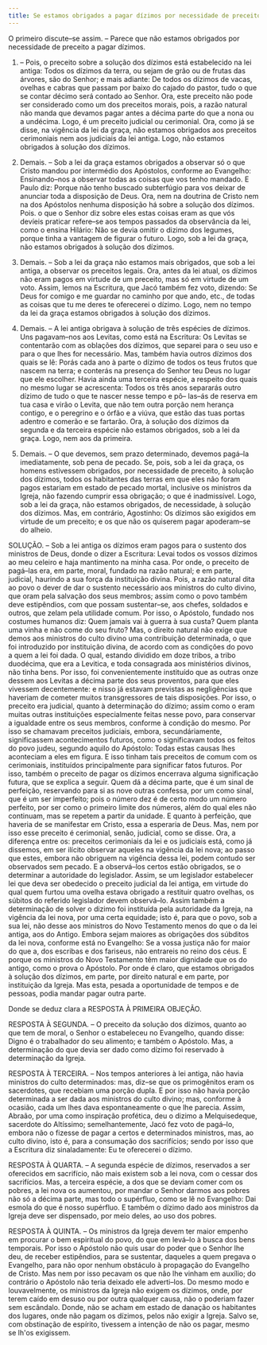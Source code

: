 ```yaml
---
title: Se estamos obrigados a pagar dízimos por necessidade de preceito
---
```


O primeiro discute–se assim. – Parece que não estamos obrigados por necessidade de preceito a pagar dízimos.  

1. – Pois, o preceito sobre a solução dos dízimos está estabelecido na lei antiga: Todos os dízimos da terra, ou sejam de grão ou de frutas das árvores, são do Senhor; e mais adiante: De todos os dízimos de vacas, ovelhas e cabras que passam por baixo do cajado do pastor, tudo o que se contar décimo será contado ao Senhor. Ora, este preceito não pode ser considerado como um dos preceitos morais, pois, a razão natural não manda que devamos pagar antes a décima parte do que a nona ou a undécima. Logo, é um preceito judicial ou cerimonial. Ora, como já se disse, na vigência da lei da graça, não estamos obrigados aos preceitos cerimoniais nem aos judiciais da lei antiga. Logo, não estamos obrigados à solução dos dízimos.  

2. Demais. – Sob a lei da graça estamos obrigados a observar só o que Cristo mandou por intermédio dos Apóstolos, conforme ao Evangelho: Ensinando–nos a observar todas as coisas que vos tenho mandado. E Paulo diz: Porque não tenho buscado subterfúgio para vos deixar de anunciar toda a disposição de Deus. Ora, nem na doutrina de Cristo nem na dos Apóstolos nenhuma disposição há sobre a solução dos dízimos. Pois. o que o Senhor diz sobre eles estas coisas eram as que vós devíeis praticar refere–se aos tempos passados da observância da lei, como o ensina Hilário: Não se devia omitir o dizimo dos legumes, porque tinha a vantagem de figurar o futuro. Logo, sob a lei da graça, não estamos obrigados à solução dos dízimos.  

3. Demais. – Sob a lei da graça não estamos mais obrigados, que sob a lei antiga, a observar os preceitos legais. Ora, antes da lei atual, os dízimos não eram pagos em virtude de um preceito, mas só em virtude de um voto. Assim, lemos na Escritura, que Jacó também fez voto, dizendo: Se Deus for comigo e me guardar no caminho por que ando, etc., de todas as coisas que tu me deres te oferecerei o dízimo. Logo, nem no tempo da lei da graça estamos obrigados à solução dos dízimos.  

4. Demais. – A lei antiga obrigava à solução de três espécies de dízimos. Uns pagavam–nos aos Levitas, como está na Escritura: Os Levitas se contentarão com as oblações dos dízimos, que separei para o seu uso e para o que lhes for necessário. Mas, também havia outros dízimos dos quais se lê: Porás cada ano à parte o dízimo de todos os teus frutos que nascem na terra; e conterás na presença do Senhor teu Deus no lugar que ele escolher. Havia ainda uma terceira espécie, a respeito dos quais no mesmo lugar se acrescenta: Todos os três anos separarás outro dízimo de tudo o que te nascer nesse tempo e pô– las–ás de reserva em tua casa e virão o Levita, que não tem outra porção nem herança contigo, e o peregrino e o órfão e a viúva, que estão das tuas portas adentro e comerão e se fartarão. Ora, à solução dos dízimos da segunda e da terceira espécie não estamos obrigados, sob a lei da graça. Logo, nem aos da primeira.  

5. Demais. – O que devemos, sem prazo determinado, devemos pagá–la imediatamente, sob pena de pecado. Se, pois, sob a lei da graça, os homens estivessem obrigados, por necessidade de preceito, à solução dos dízimos, todos os habitantes das terras em que eles não foram pagos estariam em estado de pecado mortal, inclusive os ministros da Igreja, não fazendo cumprir essa obrigação; o que é inadmissível. Logo, sob a lei da graça, não estamos obrigados, de necessidade, à solução dos dízimos.  Mas, em contrário, Agostinho: Os dízimos são exigidos em virtude de um preceito; e os que não os quiserem pagar apoderam–se do alheio.  

SOLUÇÃO. – Sob a lei antiga os dízimos eram pagos para o sustento dos ministros de Deus, donde o dizer a Escritura: Levai todos os vossos dízimos ao meu celeiro e haja mantimento na minha casa. Por onde, o preceito de pagá–las era, em parte, moral, fundado na razão natural; e em parte, judicial, haurindo a sua força da instituição divina. Pois, a razão natural dita ao povo o dever de dar o sustento necessário aos ministros do culto divino, que oram pela salvação dos seus membros; assim como o povo também deve estipêndios, com que possam sustentar–se, aos chefes, soldados e outros, que zelam pela utilidade comum. Por isso, o Apóstolo, fundado nos costumes humanos diz: Quem jamais vai à guerra à sua custa? Quem planta uma vinha e não come do seu fruto? Mas, o direito natural não exige que demos aos ministros do culto divino uma contribuição determinada, o que foi introduzido por instituição divina, de acordo com as condições do povo a quem a lei foi dada. O qual, estando dividido em doze tribos, a tribo duodécima, que era a Levitica, e toda consagrada aos ministérios divinos, não tinha bens. Por isso, foi convenientemente instituído que as outras onze dessem aos Levitas a décima parte dos seus proventos, para que eles vivessem decentemente: e nisso já estavam previstas as negligências que haveriam de cometer muitos transgressores de tais disposições. Por isso, o preceito era judicial, quanto à determinação do dízimo; assim como o eram muitas outras instituições especialmente feitas nesse povo, para conservar a igualdade entre os seus membros, conforme à condição do mesmo. Por isso se chamavam preceitos judiciais, embora, secundáriamente, significassem acontecimentos futuros, como o significavam todos os feitos do povo judeu, segundo aquilo do Apóstolo: Todas estas causas lhes aconteciam a eles em figura. E isso tinham tais preceitos de comum com os cerimoniais, instituídos principalmente para significar fatos futuros. Por isso, também o preceito de pagar os dízimos encerrava alguma significação futura, que se explica a seguir. Quem dá a décima parte, que é um sinal de perfeição, reservando para si as nove outras confessa, por um como sinal, que é um ser imperfeito; pois o número dez é de certo modo um número perfeito, por ser como o primeiro limite dos números, além do qual eles não continuam, mas se repetem a partir da unidade. E quanto à perfeição, que haveria de se manifestar em Cristo, essa a esperaria de Deus. Mas, nem por isso esse preceito é cerimonial, senão, judicial, como se disse.  Ora, a diferença entre os: preceitos cerimoniais da lei e os judiciais está, como já dissemos, em ser ilícito observar aqueles na vigência da lei nova; ao passo que estes, embora não obriguem na vigência dessa lei, podem contudo ser observados sem pecado. E a observá–los certos estão obrigados, se o determinar a autoridade do legislador. Assim, se um legislador estabelecer lei que deva ser obedecido o preceito judicial da lei antiga, em virtude do qual quem furtou uma ovelha estava obrigado a restituir quatro ovelhas, os súbitos do referido legislador devem observá–lo. Assim também a determinação de solver o dizimo foi instituída pela autoridade da Igreja, na vigência da lei nova, por uma certa equidade; isto é, para que o povo, sob a sua lei, não desse aos ministros do Novo Testamento menos do que o da lei antiga, aos do Antigo. Embora sejam maiores as obrigações dos súbditos da lei nova, conforme está no Evangelho: Se a vossa justiça não for maior do que a, dos escribas e dos fariseus, não entrareis no reino dos céus. E porque os ministros do Novo Testamento têm maior dignidade que os do antigo, como o prova o Apóstolo. Por onde é claro, que estamos obrigados à solução dos dízimos, em parte, por direito natural e em parte, por instituição da Igreja. Mas esta, pesada a oportunidade de tempos e de pessoas, podia mandar pagar outra parte. 

Donde se deduz clara a RESPOSTA À PRIMEIRA OBJEÇÃO.  

RESPOSTA À SEGUNDA. – O preceito da solução dos dízimos, quanto ao que tem de moral, o Senhor o estabeleceu no Evangelho, quando disse: Digno é o trabalhador do seu alimento; e também o Apóstolo. Mas, a determinação do que devia ser dado como dízimo foi reservado à determinação da Igreja.  

RESPOSTA À TERCEIRA. – Nos tempos anteriores à lei antiga, não havia ministros do culto determinados: mas, diz–se que os primogênitos eram os sacerdotes, que recebiam uma porção dupla. E por isso não havia porção determinada a ser dada aos ministros do culto divino; mas, conforme à ocasião, cada um lhes dava espontaneamente o que lhe parecia. Assim, Abraão, por uma como inspiração profética, deu o dizimo a Melquisedeque, sacerdote do Altíssimo; semelhantemente, Jacó fez voto de pagá–lo, embora não o fizesse de pagar a certos e determinados ministros, mas, ao culto divino, isto é, para a consumação dos sacrifícios; sendo por isso que a Escritura diz sinaladamente: Eu te oferecerei o dízimo.  

RESPOSTA À QUARTA. – A segunda espécie de dízimos, reservados a ser oferecidos em sacrifício, não mais existem sob a lei nova, com o cessar dos sacrifícios. Mas, a terceira espécie, a dos que se deviam comer com os pobres, a lei nova os aumentou, por mandar o Senhor darmos aos pobres não só a décima parte, mas todo o supérfluo, como se lê no Evangelho: Dai esmola do que é nosso supérfluo. E também o dízimo dado aos ministros da Igreja deve ser dispensado, por meio deles, ao uso dos pobres.  

RESPOSTA À QUINTA. – Os ministros da Igreja devem ter maior empenho em procurar o bem espiritual do povo, do que em levá–lo à busca dos bens temporais. Por isso o Apóstolo não quis usar do poder que o Senhor lhe deu, de receber estipêndios, para se sustentar, daqueles a quem pregava o Evangelho, para não opor nenhum obstáculo à propagação do Evangelho de Cristo. Mas nem por isso pecavam os que não lhe vinham em auxílio; do contrário o Apóstolo não teria deixado ele adverti–los. Do mesmo modo e louvavelmente, os ministros da Igreja não exigem os dízimos, onde, por terem caído em desuso ou por outra qualquer causa, não o poderiam fazer sem escândalo. Donde, não se acham em estado de danação os habitantes dos lugares, onde não pagam os dízimos, pelos não exigir a Igreja. Salvo se, com obstinação de espírito, tivessem a intenção de não os pagar, mesmo se lh'os exigissem.